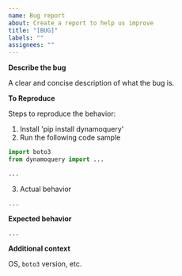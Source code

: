 ```yaml
---
name: Bug report
about: Create a report to help us improve
title: "[BUG]"
labels: ""
assignees: ""
---
```


**Describe the bug**

A clear and concise description of what the bug is.

**To Reproduce**

Steps to reproduce the behavior:

1. Install 'pip install dynamoquery'
2. Run the following code sample

```python
import boto3
from dynamoquery import ...

...
```

3. Actual behavior

```python
...
```

**Expected behavior**

```python
...
```

**Additional context**

OS, `boto3` version, etc.
